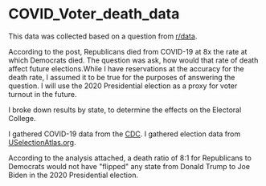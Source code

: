 # COVID_Voter_death_data

This data was collected based on a question from [r/data](https://www.reddit.com/r/data/comments/phao3q/republicans_vs_covid/). 

According to the post, Republicans died from COVID-19 at 8x the rate at which Democrats died. The question was ask, how would that rate of death affect future elections.While I have reservations at the accuracy for the death rate, I assumed it to be true for the purposes of answering the question. I will use the 2020 Presidential election as a proxy for voter turnout in the future. 

I broke down results by state, to determine the effects on the Electoral College.

I gathered COVID-19 data from the [CDC](https://data.cdc.gov/NCHS/Provisional-COVID-19-Deaths-by-Sex-and-Age/9bhg-hcku).
I gathered election data from [USelectionAtlas.org](https://uselectionatlas.org/).

According to the analysis attached, a death ratio of 8:1 for Republicans to Democrats would not have "flipped" any state from Donald Trump to Joe Biden in the 2020 Presidential election.